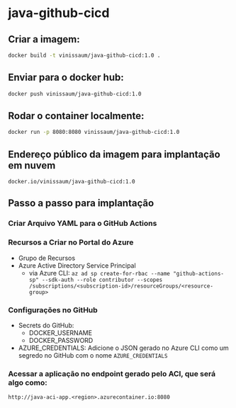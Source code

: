 # java-github-cicd

## Criar a imagem:
```sh
docker build -t vinissaum/java-github-cicd:1.0 .
```

## Enviar para o docker hub:
```sh
docker push vinissaum/java-github-cicd:1.0
```

## Rodar o container localmente:
```sh
docker run -p 8080:8080 vinissaum/java-github-cicd:1.0
```

## Endereço público da imagem para implantação em nuvem
`docker.io/vinissaum/java-github-cicd:1.0`

## Passo a passo para implantação

### Criar Arquivo YAML para o GitHub Actions

### Recursos a Criar no Portal do Azure
- Grupo de Recursos
- Azure Active Directory Service Principal
    - via Azure CLI: `az ad sp create-for-rbac --name "github-actions-sp" --sdk-auth --role contributor --scopes /subscriptions/<subscription-id>/resourceGroups/<resource-group>`

### Configurações no GitHub
- Secrets do GitHub:
    - DOCKER_USERNAME
    - DOCKER_PASSWORD
- AZURE_CREDENTIALS: Adicione o JSON gerado no Azure CLI como um segredo no GitHub com o nome `AZURE_CREDENTIALS`

### Acessar a aplicação no endpoint gerado pelo ACI, que será algo como:
`http://java-aci-app.<region>.azurecontainer.io:8080`
